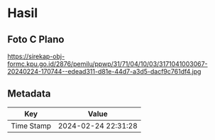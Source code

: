 # Hasil

## Foto C Plano

https://sirekap-obj-formc.kpu.go.id/2876/pemilu/ppwp/31/71/04/10/03/3171041003067-20240224-170744--edead311-d81e-44d7-a3d5-dacf9c761df4.jpg


## Metadata

| Key        | Value               |
| ---------- | ------------------- |
| Time Stamp | 2024-02-24 22:31:28 |



